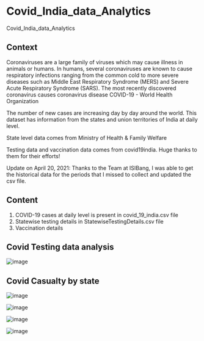 # Covid_India_data_Analytics
Covid_India_data_Analytics

## Context
Coronaviruses are a large family of viruses which may cause illness in animals or humans. In humans, several coronaviruses are known to cause respiratory infections ranging from the common cold to more severe diseases such as Middle East Respiratory Syndrome (MERS) and Severe Acute Respiratory Syndrome (SARS). The most recently discovered coronavirus causes coronavirus disease COVID-19 - World Health Organization

The number of new cases are increasing day by day around the world. This dataset has information from the states and union territories of India at daily level.

State level data comes from Ministry of Health & Family Welfare

Testing data and vaccination data comes from covid19india. Huge thanks to them for their efforts!

Update on April 20, 2021: Thanks to the Team at ISIBang, I was able to get the historical data for the periods that I missed to collect and updated the csv file.

## Content
1. COVID-19 cases at daily level is present in covid_19_india.csv file
2. Statewise testing details in StatewiseTestingDetails.csv file
3. Vaccination details

## Covid Testing data analysis

![image](https://user-images.githubusercontent.com/32152529/136197310-0f8748c4-e6f5-4676-b6ff-d12b2180665b.png)

## Covid Casualty by state

![image](https://user-images.githubusercontent.com/32152529/136198942-97e277ae-32d5-4756-ad14-060ce89233e5.png)

![image](https://user-images.githubusercontent.com/32152529/136199012-a87490d8-74c7-4550-b9af-ddec50f67146.png)

![image](https://user-images.githubusercontent.com/32152529/136199046-4ba0fe38-b247-41b4-bc67-2f41569abb9f.png)

![image](https://user-images.githubusercontent.com/32152529/136199147-cf66d740-21d8-40fc-a190-e9eb18bd6a25.png)




